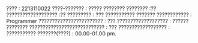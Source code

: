 ???? : 2213110022
????-??????? : ????? ????????
???????? :??
??????????????????? :??
????????? : ??? ??????????? ???????
???????????? : Programmer
???????????????????????? : ???
??????????????????? : ?????? ????????
???????????????????????????? : ???
?????????????????? : ???????????
???????(????) : 00.00-01.00 pm.